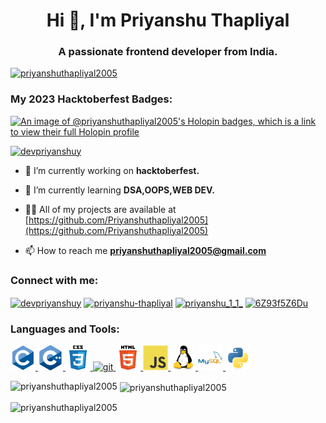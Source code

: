 <h1 align="center">Hi 👋, I'm Priyanshu Thapliyal</h1>
<h3 align="center">A passionate frontend developer from India.</h3>

<p align="left"> <a href="https://github.com/ryo-ma/github-profile-trophy"><img src="https://github-profile-trophy.vercel.app/?username=priyanshuthapliyal2005" alt="priyanshuthapliyal2005" /></a> </p>

### My 2023 Hacktoberfest Badges:
[![An image of @priyanshuthapliyal2005's Holopin badges, which is a link to view their full Holopin profile](https://holopin.me/priyanshuthapliyal2005)](https://holopin.io/@priyanshuthapliyal2005)

<p align="left"> <a href="https://twitter.com/devpriyanshuy" target="blank"><img src="https://img.shields.io/twitter/follow/devpriyanshuy?logo=twitter&style=for-the-badge" alt="devpriyanshuy" /></a> </p>

- 🔭 I’m currently working on **hacktoberfest.**

- 🌱 I’m currently learning **DSA,OOPS,WEB DEV.**

- 👨‍💻 All of my projects are available at [https://github.com/Priyanshuthapliyal2005](https://github.com/Priyanshuthapliyal2005)

- 📫 How to reach me **priyanshuthapliyal2005@gmail.com**

<h3 align="left">Connect with me:</h3>
<p align="left">
<a href="https://twitter.com/devpriyanshuy" target="blank"><img align="center" src="https://raw.githubusercontent.com/rahuldkjain/github-profile-readme-generator/master/src/images/icons/Social/twitter.svg" alt="devpriyanshuy" height="30" width="40" /></a>
<a href="https://linkedin.com/in/priyanshu-thapliyal" target="blank"><img align="center" src="https://raw.githubusercontent.com/rahuldkjain/github-profile-readme-generator/master/src/images/icons/Social/linked-in-alt.svg" alt="priyanshu-thapliyal" height="30" width="40" /></a>
<a href="https://instagram.com/priyanshu_1_1_" target="blank"><img align="center" src="https://raw.githubusercontent.com/rahuldkjain/github-profile-readme-generator/master/src/images/icons/Social/instagram.svg" alt="priyanshu_1_1_" height="30" width="40" /></a>
<a href="https://discord.gg/6Z93f5Z6Du" target="blank"><img align="center" src="https://raw.githubusercontent.com/rahuldkjain/github-profile-readme-generator/master/src/images/icons/Social/discord.svg" alt="6Z93f5Z6Du" height="30" width="40" /></a>
</p>

<h3 align="left">Languages and Tools:</h3>
<p align="left"> <a href="https://www.cprogramming.com/" target="_blank" rel="noreferrer"> <img src="https://raw.githubusercontent.com/devicons/devicon/master/icons/c/c-original.svg" alt="c" width="40" height="40"/> </a> <a href="https://www.w3schools.com/cpp/" target="_blank" rel="noreferrer"> <img src="https://raw.githubusercontent.com/devicons/devicon/master/icons/cplusplus/cplusplus-original.svg" alt="cplusplus" width="40" height="40"/> </a> <a href="https://www.w3schools.com/css/" target="_blank" rel="noreferrer"> <img src="https://raw.githubusercontent.com/devicons/devicon/master/icons/css3/css3-original-wordmark.svg" alt="css3" width="40" height="40"/> </a> <a href="https://git-scm.com/" target="_blank" rel="noreferrer"> <img src="https://www.vectorlogo.zone/logos/git-scm/git-scm-icon.svg" alt="git" width="40" height="40"/> </a> <a href="https://www.w3.org/html/" target="_blank" rel="noreferrer"> <img src="https://raw.githubusercontent.com/devicons/devicon/master/icons/html5/html5-original-wordmark.svg" alt="html5" width="40" height="40"/> </a> <a href="https://developer.mozilla.org/en-US/docs/Web/JavaScript" target="_blank" rel="noreferrer"> <img src="https://raw.githubusercontent.com/devicons/devicon/master/icons/javascript/javascript-original.svg" alt="javascript" width="40" height="40"/> </a> <a href="https://www.linux.org/" target="_blank" rel="noreferrer"> <img src="https://raw.githubusercontent.com/devicons/devicon/master/icons/linux/linux-original.svg" alt="linux" width="40" height="40"/> </a> <a href="https://www.mysql.com/" target="_blank" rel="noreferrer"> <img src="https://raw.githubusercontent.com/devicons/devicon/master/icons/mysql/mysql-original-wordmark.svg" alt="mysql" width="40" height="40"/> </a> <a href="https://www.python.org" target="_blank" rel="noreferrer"> <img src="https://raw.githubusercontent.com/devicons/devicon/master/icons/python/python-original.svg" alt="python" width="40" height="40"/> </a> </p>

<p><img align="left" src="https://github-readme-stats.vercel.app/api/top-langs?username=priyanshuthapliyal2005&show_icons=true&locale=en&layout=compact" alt="priyanshuthapliyal2005" /></p>

<p>&nbsp;<img align="center" src="https://github-readme-stats.vercel.app/api?username=priyanshuthapliyal2005&show_icons=true&locale=en" alt="priyanshuthapliyal2005" /></p>

<p><img align="center" src="https://github-readme-streak-stats.herokuapp.com/?user=priyanshuthapliyal2005&" alt="priyanshuthapliyal2005" /></p>
